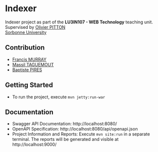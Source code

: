 # Indexer
Indexer project as part of the **LU3IN107 - WEB Technology** teaching unit.\
Supervised by [Olivier PITTON](https://www.linkedin.com/in/olivier-pitton-42604960/)\
[Sorbonne University](http://www.sorbonne-universite.fr/)

## Contribution
* [Francis MURRAY](mailto:franciswmurray@gmail.com)
* [Massil TAGUEMOUT](mailto:massitaguemout@gmail.com)
* [Baptiste PIRES](mailto:baptiste.pires37@gmail.com)

## Getting Started
* To run the project, execute `mvn jetty:run-war`

## Documentation
* Swagger API Documentation: http://localhost:8080/
* OpenAPI Specification: http://localhost:8080/api/openapi.json
* Project Information and Reports: Execute `mvn site:run` in a separate terminal. The reports will be generated and visible at http://localhost:9000/
